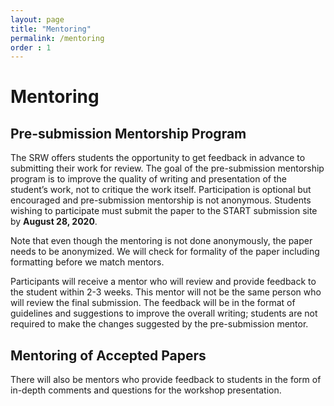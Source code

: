 ```yaml
---
layout: page
title: "Mentoring"
permalink: /mentoring
order : 1
---
```

# Mentoring

## Pre-submission Mentorship Program
The SRW offers students the opportunity to get feedback in advance to submitting their work for review. The goal of the pre-submission mentorship program is to improve the quality of writing and presentation of the student’s work, not to critique the work itself. Participation is optional but encouraged and pre-submission mentorship is not anonymous.
Students wishing to participate must submit the paper to the START submission site by __August 28, 2020__.

Note that even though the mentoring is not done anonymously, the paper needs to be anonymized. We will check for formality of the paper including formatting before we match mentors.

Participants will receive a mentor who will review and provide feedback to the student within 2-3 weeks. This mentor will not be the same person who will review the final submission. The feedback will be in the format of guidelines and suggestions to improve the overall writing; students are not required to make the changes suggested by the pre-submission mentor.

## Mentoring of Accepted Papers

There will also be mentors who provide feedback to students in the form of in-depth comments and questions for the workshop presentation.


